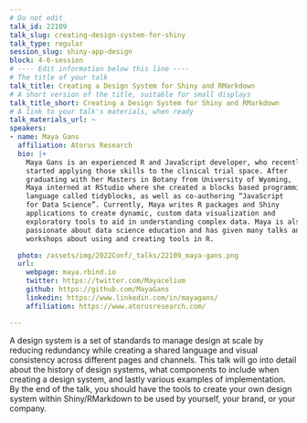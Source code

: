 ```yaml
---
# Do not edit
talk_id: 22109
talk_slug: creating-design-system-for-shiny
talk_type: regular
session_slug: shiny-app-design
block: 4-6-session
# ---- Edit information below this line ----
# The title of your talk
talk_title: Creating a Design System for Shiny and RMarkdown
# A short version of the title, suitable for small displays
talk_title_short: Creating a Design System for Shiny and RMarkdown
# A link to your talk's materials, when ready
talk_materials_url: ~
speakers:
- name: Maya Gans
  affiliation: Atorus Research
  bio: |+
    Maya Gans is an experienced R and JavaScript developer, who recently
    started applying those skills to the clinical trial space. After
    graduating with her Masters in Botany from University of Wyoming,
    Maya interned at RStudio where she created a blocks based programming
    language called tidyblocks, as well as co-authoring “JavaScript
    for Data Science”. Currently, Maya writes R packages and Shiny
    applications to create dynamic, custom data visualization and
    exploratory tools to aid in understanding complex data. Maya is also
    passionate about data science education and has given many talks and
    workshops about using and creating tools in R.

  photo: /assets/img/2022Conf/_talks/22109_maya-gans.png
  url:
    webpage: maya.rbind.io
    twitter: https://twitter.com/Mayacelium
    github: https://github.com/MayaGans
    linkedin: https://www.linkedin.com/in/mayagans/
    affiliation: https://www.atorusresearch.com/

---
```


<!-- ABSTRACT ----
Please write abstract below. You may use simple markdown (links, code style, bold, italics)
-->

A design system is a set of standards to manage design at scale by reducing
redundancy while creating a shared language and visual consistency across
different pages and channels. This talk will go into detail about the history
of design systems, what components to include when creating a design system, and
lastly various examples of implementation. By the end of the talk, you should
have the tools to create your own design system within Shiny/RMarkdown to be
used by yourself, your brand, or your company.
